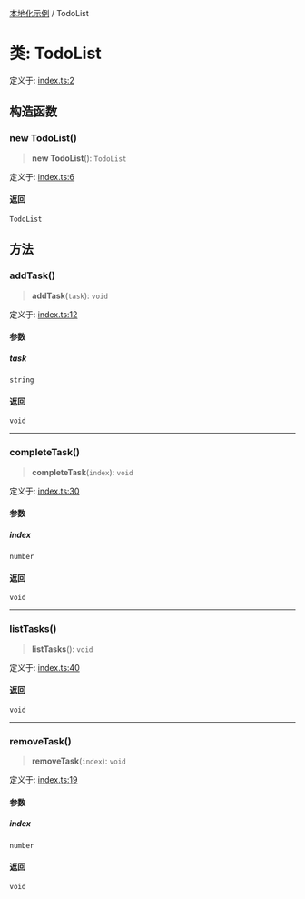 [本地化示例](../README.md) / TodoList

# 类: TodoList

定义于: [index.ts:2](https://github.com/typedoc2md/typedoc-plugin-markdown-examples/blob/main/examples/localization/src/index.ts#L2)

## 构造函数

### new TodoList()

> **new TodoList**(): `TodoList`

定义于: [index.ts:6](https://github.com/typedoc2md/typedoc-plugin-markdown-examples/blob/main/examples/localization/src/index.ts#L6)

#### 返回

`TodoList`

## 方法

### addTask()

> **addTask**(`task`): `void`

定义于: [index.ts:12](https://github.com/typedoc2md/typedoc-plugin-markdown-examples/blob/main/examples/localization/src/index.ts#L12)

#### 参数

##### task

`string`

#### 返回

`void`

***

### completeTask()

> **completeTask**(`index`): `void`

定义于: [index.ts:30](https://github.com/typedoc2md/typedoc-plugin-markdown-examples/blob/main/examples/localization/src/index.ts#L30)

#### 参数

##### index

`number`

#### 返回

`void`

***

### listTasks()

> **listTasks**(): `void`

定义于: [index.ts:40](https://github.com/typedoc2md/typedoc-plugin-markdown-examples/blob/main/examples/localization/src/index.ts#L40)

#### 返回

`void`

***

### removeTask()

> **removeTask**(`index`): `void`

定义于: [index.ts:19](https://github.com/typedoc2md/typedoc-plugin-markdown-examples/blob/main/examples/localization/src/index.ts#L19)

#### 参数

##### index

`number`

#### 返回

`void`
